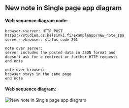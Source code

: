 ## New note in Single page app diagram

#### Web sequence diagram code:

```
browser->server: HTTP POST https://studies.cs.helsinki.fi/exampleapp/new_note_spa
server-->browser: status code 201

note over server:
server includes the posted data in JSON format and
doesn't ask for a redirect or further HTTP requests
end note

note over browser:
browser stays in the same page 
end note
```

#### Web sequence diagram:

![New note in Single page app diagram](https://www.websequencediagrams.com/cgi-bin/cdraw?lz=YnJvd3Nlci0-c2VydmVyOiBIVFRQIFBPU1QgaHR0cHM6Ly9zdHVkaWVzLmNzLmhlbHNpbmtpLmZpL2V4YW1wbGVhcHAvbmV3X25vdGVfc3BhCgBDBi0tPgBUBzogc3RhdHVzIGNvZGUgMjAxCgpub3RlIG92ZXIgAG8HAC4HIGluY2x1ZGVzIHRoZSBwb3N0ZWQgZGF0YSBpbiBKU09OIGZvcm1hdCBhbmQKZG9lc24ndCBhc2sgZm9yIGEgcmVkaXJlY3Qgb3IgZnVydGhlcgCBSQZyZXF1ZXN0cwplbmQgbm90ZQB3DACBHwgKAIIEByBzdGF5cyBpbgCBAAVzYW1lIHBhZ2UgADILCg&s=default)
